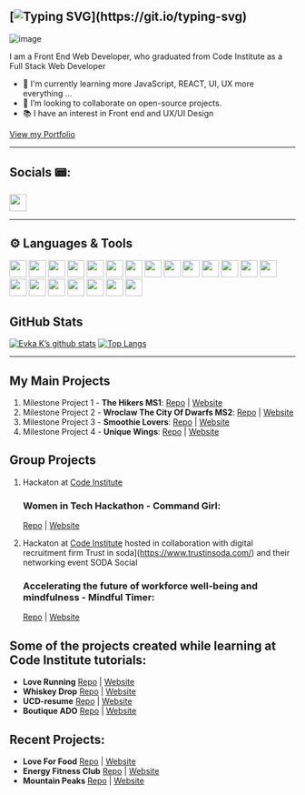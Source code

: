 [![Typing SVG](https://readme-typing-svg.demolab.com?font=Fira+Code&weight=600&size=27&duration=3000&pause=1000&color=0F574F&center=true&vCenter=true&random=false&width=1000&height=149&lines=Hi!+I'm+Eva%F0%9F%91%8B+;Welcome+to+my+GitHub+Page!)](https://git.io/typing-svg)
---

![image](https://res.cloudinary.com/dfskzu7ui/image/upload/v1645274778/unique-wings/git-avatar2_wfh2d5.jpg)

I am a Front End Web Developer, who graduated from Code Institute as a  Full Stack Web Developer 
- 🌱 I'm currently learning more JavaScript, REACT, UI, UX more everything ...
- 👯  I’m looking to collaborate on open-source projects.
- 📚 I have an interest in Front end and UX/UI Design

[View my Portfolio](https://evakukla.com/)

---
## Socials 📟:
<a href="https://www.linkedin.com/in/ewa-kukla-8b8504147/"><img height="30" src="https://img.shields.io/badge/LinkedIn-0077B5?style=for-the-badge&logo=linkedin&logoColor=white"> </a>

---

## ⚙️ Languages & Tools

<img height="30" src="https://img.shields.io/badge/-HTML5-E34F26?style=plastic&logo=html5&logoColor=white"> 
<img height="30" src="https://img.shields.io/badge/-JavaScript-F7DF1E?style=plastic&logo=javascript&logoColor=white">
<img height="30" src="https://img.shields.io/badge/-CSS3-1572B6?style=plastic&logo=css3&logoColor=white"> 
<img height="30" src="https://img.shields.io/badge/-Python-3776AB?style=plastic&logo=python&logoColor=white">
<img height="30" src="https://img.shields.io/badge/-React-61DAFB?style=plastic&logo=react&logoColor=white"> 
<img height="30" src="https://img.shields.io/badge/-Bootstrap-7952B3?logo=bootstrap&logoColor=white&logoWidth=10&style=plastic">
<img height="30" src="https://img.shields.io/badge/-Materialize-ee6e73?logoColor=white&logoWidth=10&style=plastic">
<img height="30" src="https://img.shields.io/badge/-Flask-000000?logo=flask&logoColor=white&logoWidth=10&style=plastic">
<img height="30" src="https://img.shields.io/badge/-Jinja-B41717?logo=jinja&logoColor=white&logoWidth=10&style=plastic">
<img height="30" src="https://img.shields.io/badge/-Django-092E20?logo=django&logoColor=white&logoWidth=10&style=plastic">
<img height="30" src="https://img.shields.io/badge/-Stripe-008CDD?logo=stripe&logoColor=white&logoWidth=10&style=plastic">
<img height="30" src="https://img.shields.io/badge/-MongoDB-47A248?logo=mongodb&logoColor=white&logoWidth=30">
<img height="30" src="https://img.shields.io/badge/-PostgreSQL-4169E1?logo=postgresql&logoColor=white&logoWidth=30">
<img height="30" src="https://img.shields.io/badge/-Git-F05032?logo=git&logoColor=white&logoWidth=30">
<img height="30" src="https://img.shields.io/badge/-GitHub-181717?logo=github&logoColor=white&logoWidth=30">
<img height="30" src="https://img.shields.io/badge/-Gitpod-FFAE33?logo=gitpod&logoColor=white&logoWidth=30">
<img height="30" src="https://img.shields.io/badge/-Replit-667881?logo=replit&logoColor=white&logoWidth=30">
<img height="30" src="https://img.shields.io/badge/-Figma-F24E1E?logo=figma&logoColor=white&logoWidth=30">
<img height="30" src="ttps://img.shields.io/badge/-Balsamiq-ffffff?logoColor=black&logoWidth=30">
<img height="30" src="https://img.shields.io/badge/Adobe%20XD-470137?logo=Adobe%20XD&logoColor=#F61F6">
<img height="30" src="https://img.shields.io/badge/Adobe%20Photoshop-31A8FF?logo=adobe-photoshop&logoColor=white&logoWidth=30)">


## GitHub Stats


[![Evka K’s github stats](https://github-readme-stats.vercel.app/api?username=eva-kuk&theme=tokyonight)](https://github.com/eva-kuk)
[![Top Langs](https://github-readme-stats.vercel.app/api/top-langs/?username=eva-kuk&layout=compact&theme=tokyonight)](https://github.com/eva-kuk)


---

## My Main Projects 
1. Milestone Project 1 - **The Hikers MS1**: 
[Repo](https://github.com/Eva-Kuk/The-Hikers-MS1) | [Website](https://eva-kuk.github.io/The-Hikers-MS1/)
2. Milestone Project 2 - **Wroclaw The City Of Dwarfs MS2**:
[Repo](https://github.com/Eva-Kuk/Wroclaw-The-City-Of-Dwarfs-MS2) | [Website](https://eva-kuk.github.io/Wroclaw-The-City-Of-Dwarfs-MS2/)
3. Milestone Project 3 - **Smoothie Lovers**: [Repo](https://github.com/Eva-Kuk/smoothie-lovers) | [Website](https://smoothie-lovers.onrender.com)
4. Milestone Project 4 - **Unique Wings**: [Repo](https://github.com/Eva-Kuk/unique-wings) | [Website](https://unique-wings.onrender.com)

## Group Projects
1. Hackaton at [Code Institute](https://codeinstitute.net/ie/)
    ### Women in Tech Hackathon - **Command Girl**:
    [Repo](https://github.com/Eva-Kuk/hackathon-command-girl) | [Website](https://thanh-cao.github.io/hackathon-command-girl/)

2. Hackaton at [Code Institute](https://codeinstitute.net/ie/) hosted in collaboration with digital recruitment firm Trust in soda](https://www.trustinsoda.com/) and their networking event SODA Social
    ### Accelerating the future of workforce well-being and mindfulness - **Mindful Timer**:
    [Repo](https://github.com/Eva-Kuk/January-2022-Hackathon) | [Website](https://mindtimer.herokuapp.com/)

## Some of the projects created while learning at Code Institute tutorials:

- **Love Running** [Repo](https://github.com/Eva-Kuk/love-running) | [Website](https://eva-kuk.github.io/love-running/)
- **Whiskey Drop** [Repo](https://github.com/Eva-Kuk/whiskey-drop) | [Website](https://eva-kuk.github.io/whiskey-drop/)
- **UCD-resume** [Repo](https://github.com/Eva-Kuk/UCD-resume) | [Website](https://eva-kuk.github.io/UCD-resume/)
- **Boutique ADO** [Repo](https://github.com/Eva-Kuk/boutique_ado_v1) | [Website](https://boutique-ado-rwoi.onrender.com)

## Recent Projects:
- **Love For Food** [Repo](https://github.com/Eva-Kuk/love-for-food) | [Website](https://loveforfood.ml/)
- **Energy Fitness Club** [Repo](https://github.com/Eva-Kuk/energy-fitness-club) | [Website](https://energy-fitness-club.onrender.com)
- **Mountain Peaks** [Repo](https://github.com/Eva-Kuk/mountains-react-app) | [Website](https://mountain-peaks.onrender.com/)

